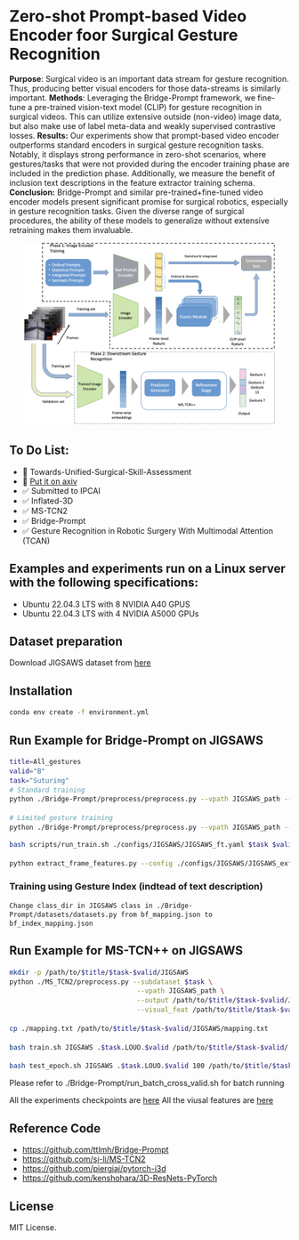 #  Zero-shot Prompt-based Video Encoder foor Surgical Gesture Recognition


**Purpose**: Surgical video is an important data stream for gesture recognition. Thus, producing better visual encoders for those data-streams is similarly important.
**Methods**: Leveraging the Bridge-Prompt framework, we fine-tune a pre-trained vision-text model (CLIP) for gesture recognition in surgical videos. This can utilize extensive outside (non-video) image data, but also make use of label meta-data and weakly supervised contrastive losses.
**Results:** Our experiments show that prompt-based video encoder outperforms standard encoders in surgical gesture recognition tasks. Notably, it displays strong performance in zero-shot scenarios, where gestures/tasks that were not provided during the encoder training phase are included in the prediction phase. Additionally, we measure the benefit of inclusion text descriptions in the feature extractor training schema.
**Conclusion:** Bridge-Prompt and similar pre-trained+fine-tuned video encoder models present significant promise for surgical robotics, especially in gesture recognition tasks. Given the diverse range of surgical procedures, the ability of these models to generalize without extensive retraining makes them invaluable.


<p align="center"><img src="./figs/model_fig.png" width=90% height=50%></p>

## To Do List:
- :black_square_button: Towards-Unified-Surgical-Skill-Assessment
- :black_square_button: [Put it on axiv]()
- :white_check_mark: Submitted to IPCAI
- :white_check_mark: Inflated-3D
- :white_check_mark: MS-TCN2
- :white_check_mark: Bridge-Prompt
- :white_check_mark: Gesture Recognition in Robotic Surgery With Multimodal Attention (TCAN)

## Examples and experiments run on a Linux server with the following specifications:
* Ubuntu 22.04.3 LTS with 8 NVIDIA A40 GPUS
* Ubuntu 22.04.3 LTS with 4 NVIDIA A5000 GPUs

## Dataset preparation
Download JIGSAWS dataset from [here](https://cirl.lcsr.jhu.edu/research/hmm/datasets/jigsaws_release/)

## Installation
```bash
conda env create -f environment.yml
```

## Run Example for Bridge-Prompt on JIGSAWS
```bash
title=All_gestures
valid="B"
task="Suturing"
# Standard training
python ./Bridge-Prompt/preprocess/preprocess.py --vpath JIGSAWS_path --out /path/to/$title/$task-$valid --user_for_val $valid --task $task

# Limited gesture training
python ./Bridge-Prompt/preprocess/preprocess.py --vpath JIGSAWS_path --out /path/to/$title/$task-$valid --user_for_val $valid --task $task --filter_labels True --keep_labels 10
```

```bash
bash scripts/run_train.sh ./configs/JIGSAWS/JIGSAWS_ft.yaml $task $valid /path/to/$title/$task-$valid 

python extract_frame_features.py --config ./configs/JIGSAWS/JIGSAWS_exfm.yaml --pretrain ./exp/clip_ucf/ViT-B/16/JIGSAWS/$task-$valid/last_model.pt --savedir /path/to/$title/$task-$valid/visual_features
```
### Training using Gesture Index (indtead of text description)
```
Change class_dir in JIGSAWS class in ./Bridge-Prompt/datasets/datasets.py from bf_mapping.json to bf_index_mapping.json
```

## Run Example for MS-TCN++ on JIGSAWS
```bash
mkdir -p /path/to/$title/$task-$valid/JIGSAWS
python ./MS_TCN2/preprocess.py --subdataset $task \
                                --vpath JIGSAWS_path \
                                --output /path/to/$title/$task-$valid/JIGSAWS \
                                --visual_feat /path/to/$title/$task-$valid/visual_features

cp ./mapping.txt /path/to/$title/$task-$valid/JIGSAWS/mapping.txt

bash train.sh JIGSAWS .$task.LOUO.$valid /path/to/$title/$task-$valid/

bash test_epoch.sh JIGSAWS .$task.LOUO.$valid 100 /path/to/$title/$task-$valid/
```

Please refer to ./Bridge-Prompt/run_batch_cross_valid.sh for batch running

All the experiments checkpoints are [here](...)
All the viusal features are [here](...)

## Reference Code

- https://github.com/ttlmh/Bridge-Prompt
- https://github.com/sj-li/MS-TCN2
- https://github.com/piergiaj/pytorch-i3d
- https://github.com/kenshohara/3D-ResNets-PyTorch


## License

MIT License.